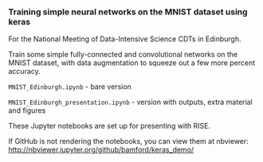 ### Training simple neural networks on the MNIST dataset using keras

For the National Meeting of Data-Intensive Science CDTs in Edinburgh.

Train some simple fully-connected and convolutional networks on the MNIST dataset, with data augmentation to squeeze out a few more percent accuracy.

`MNIST_Edinburgh.ipynb` - bare version

`MNIST_Edinburgh_presentation.ipynb` -  version with outputs, extra material and figures

These Jupyter notebooks are set up for presenting with RISE.

If GitHub is not rendering the notebooks, you can view them at nbviewer:
http://nbviewer.jupyter.org/github/bamford/keras_demo/
